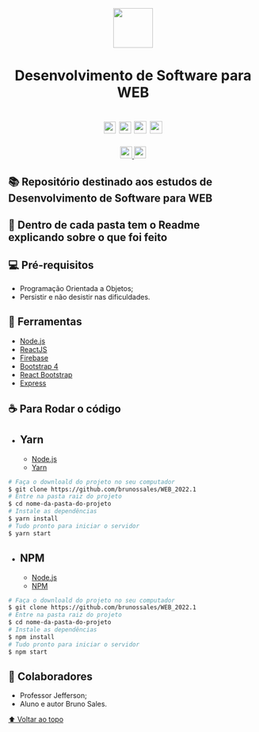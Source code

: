 <div align="center"> 
    <img width=80px height=80px src="https://img.icons8.com/nolan/64/web.png"/>
</div>
<div align="center">

<h1> Desenvolvimento de Software para WEB <h1>

<img height=24he src="https://img.shields.io/github/repo-size/brunossales/WEB_2022.1" /> 
<img height=24he src="https://img.shields.io/github/languages/count/brunossales/WEB_2022.1" /> 
<img height=25he src="https://img.shields.io/github/stars/brunossales/WEB_2022.1?style=social" /> 
<img height=25he src="https://img.shields.io/github/forks/brunossales/WEB_2022.1?style=social" /> 

</div>
<div align="center">
    <a href="https://www.instagram.com/brunossaless/" alt="instagram" target="_blank" > 
        <img padding=10he height=24he src="https://img.shields.io/badge/Instagram-E4405F?style=for-the-badge&logo=instagram&logoColor=white" /> </a>
    <a href="mailto:bruno.particular25@hotmail.com" alt="instagram" target="_blank" > 
        <img padding=10he height=24he src="https://img.shields.io/badge/Microsoft_Outlook-0078D4?style=for-the-badge&logo=microsoft-outlook&logoColor=white" /> </a>
    
</div>

<h2>📚 Repositório destinado aos estudos de Desenvolvimento de Software para WEB </h2>

<h2>📁 Dentro de cada pasta tem o Readme explicando sobre o que foi feito </h2>

<h2>💻 Pré-requisitos </h2>
<ul>
    <li> Programação Orientada a Objetos; </li>
    <li> Persistir e não desistir nas dificuldades. </li>
</ul>

<h2>🚀 Ferramentas </h2>

-  [Node.js](https://nodejs.org/en/)
-  [ReactJS](https://reactjs.org/)
-  [Firebase](https://firebase.google.com/)
-  [Bootstrap 4](https://getbootstrap.com/)
-  [React Bootstrap](https://react-bootstrap.github.io/)
-  [Express](https://expressjs.com/pt-br/)

<h2>☕ Para Rodar o código </h2>

- <h2>Yarn</h2>

  - [Node.js](https://nodejs.org/en/)
  - [Yarn](https://yarnpkg.com/)

```bash
# Faça o downloald do projeto no seu computador
$ git clone https://github.com/brunossales/WEB_2022.1
# Entre na pasta raiz do projeto
$ cd nome-da-pasta-do-projeto
# Instale as dependências
$ yarn install
# Tudo pronto para iniciar o servidor
$ yarn start
```
- <h2>NPM</h2>


  - [Node.js](https://nodejs.org/en/)
  - [NPM](https://www.npmjs.com/)

```bash
# Faça o downloald do projeto no seu computador
$ git clone https://github.com/brunossales/WEB_2022.1
# Entre na pasta raiz do projeto
$ cd nome-da-pasta-do-projeto
# Instale as dependências
$ npm install
# Tudo pronto para iniciar o servidor
$ npm start
```

<h2>🤝 Colaboradores </h2>
    <ul>
    <li> Professor Jefferson; </li>
    <li> Aluno e autor Bruno Sales. </li>
</ul>

[⬆ Voltar ao topo](https://github.com/brunossales/WEB_2022.1#readme)<br>